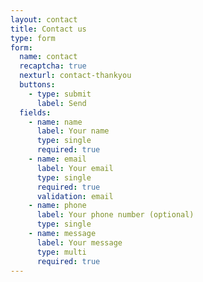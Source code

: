 ```yaml
---
layout: contact
title: Contact us
type: form
form: 
  name: contact
  recaptcha: true
  nexturl: contact-thankyou
  buttons:
    - type: submit
      label: Send
  fields:
    - name: name
      label: Your name
      type: single
      required: true
    - name: email
      label: Your email
      type: single
      required: true
      validation: email
    - name: phone
      label: Your phone number (optional)
      type: single
    - name: message
      label: Your message
      type: multi   
      required: true
---
```


